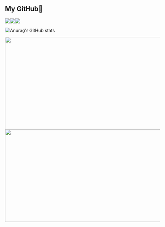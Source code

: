 ## My GitHub👋
<img src="https://img.shields.io/badge/HTML-E34F26?style=for-the-badge&logo=html5&logoColor=white"><img src="https://img.shields.io/badge/CSS-1572B6?style=for-the-badge&logo=css3&logoColor=white"><img src="https://img.shields.io/badge/JavaScript-F7DF1E?style=for-the-badge&logo=javascript&logoColor=black">

![Anurag's GitHub stats](https://github-readme-stats.vercel.app/api?username=sunwoo162)


<a href="https://www.gitanimals.org/en_US?utm_medium=image&utm_source=sunwoo162&utm_content=farm">
<img
  src="https://render.gitanimals.org/farms/sunwoo162"
  width="600"
  height="300"
/>
</a><a href="https://www.gitanimals.org/en_US?utm_medium=image&utm_source=sunwoo162&utm_content=farm">
<img
  src="https://render.gitanimals.org/farms/sunwoo162"
  width="600"
  height="300"
/>
</a>
  

